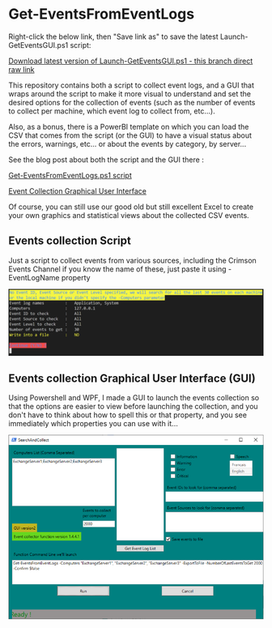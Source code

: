 # Get-EventsFromEventLogs

Right-click the below link, then "Save link as" to save the latest Launch-GetEventsGUI.ps1 script:

[Download latest version of Launch-GetEventsGUI.ps1 - this branch direct raw link](https://raw.githubusercontent.com/SammyKrosoft/Get-EventsFromEventLogs/master/Launch-GetEventsGUI.ps1)

This repository contains both a script to collect event logs, and a GUI that wraps around the script to make it more visual to understand and set the desired options for the collection of events (such as the number of events to collect per machine, which event log to collect from, etc...).

Also, as a bonus, there is a PowerBI template on which you can load the CSV that comes from the script (or the GUI) to have a visual status about the errors, warnings, etc... or about the events by category, by server...

See the blog post about both the script and the GUI there :

[Get-EventsFromEventLogs.ps1 script](https://blogs.technet.microsoft.com/samdrey/2018/05/04/how-to-use-powerbi-event-log-analysis-template-with-your-own-events-csv-file/ "Use the Get-EventsFromEventLogs.ps1 script to collect the events, and analyze them visually with the provided PowerBI template !")


[Event Collection Graphical User Interface](https://blogs.technet.microsoft.com/samdrey/2018/05/23/event-logs-csv-collector-created-a-graphical-user-interface-around-the-get-eventsfromeventlogs-ps1-script/ "Use the GUI to start the event collection on one or multiple servers, and analyze them visually with the provided PowerBI template !")

Of course, you can still use our good old but still excellent Excel  to create your own graphics and statistical views about the collected CSV events.

## Events collection Script

Just a script to collect events from various sources, including the Crimson Events Channel if you know the name of these, just paste it using -EventLogName property

![Fig1](/Screenshots/GetEventsFromEventLogs-script.png)

## Events collection Graphical User Interface (GUI)

Using Powershell and WPF, I made a GUI to launch the events collection so that the options are easier to view before launching the collection, and you don't have to think about how to spell this or that property, and you see immediately which properties you can use with it...

![Fig2](/Screenshots/GetEventsFromEventLogs-GUI.png)
